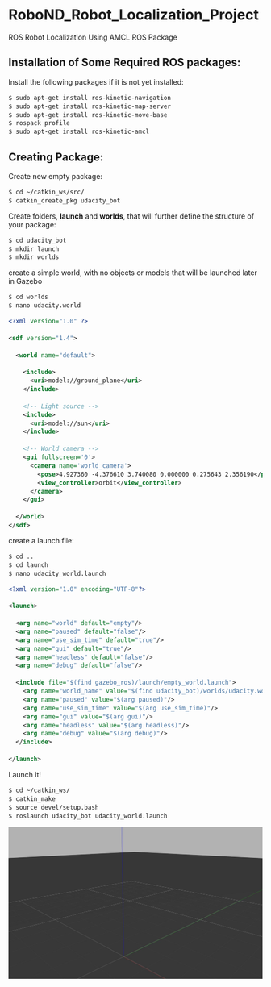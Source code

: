 # RoboND_Robot_Localization_Project
ROS Robot Localization Using AMCL ROS Package


## Installation of Some Required ROS packages:

Install the following packages if it is not yet installed:

```bash
$ sudo apt-get install ros-kinetic-navigation
$ sudo apt-get install ros-kinetic-map-server
$ sudo apt-get install ros-kinetic-move-base
$ rospack profile
$ sudo apt-get install ros-kinetic-amcl
```

## Creating Package:

Create new empty package:

```bash
$ cd ~/catkin_ws/src/
$ catkin_create_pkg udacity_bot
```

Create folders, **launch** and **worlds**, that will further define the structure of your package:

```bash
$ cd udacity_bot
$ mkdir launch
$ mkdir worlds
```

 create a simple world, with no objects or models that will be launched later in Gazebo
 
 ```bash
$ cd worlds
$ nano udacity.world
```

```xml
<?xml version="1.0" ?>

<sdf version="1.4">

  <world name="default">

    <include>
      <uri>model://ground_plane</uri>
    </include>

    <!-- Light source -->
    <include>
      <uri>model://sun</uri>
    </include>

    <!-- World camera -->
    <gui fullscreen='0'>
      <camera name='world_camera'>
        <pose>4.927360 -4.376610 3.740080 0.000000 0.275643 2.356190</pose>
        <view_controller>orbit</view_controller>
      </camera>
    </gui>

  </world>
</sdf>
```

create a launch file:

```bash
$ cd ..
$ cd launch
$ nano udacity_world.launch
```

```xml
<?xml version="1.0" encoding="UTF-8"?>

<launch>

  <arg name="world" default="empty"/> 
  <arg name="paused" default="false"/>
  <arg name="use_sim_time" default="true"/>
  <arg name="gui" default="true"/>
  <arg name="headless" default="false"/>
  <arg name="debug" default="false"/>

  <include file="$(find gazebo_ros)/launch/empty_world.launch">
    <arg name="world_name" value="$(find udacity_bot)/worlds/udacity.world"/>
    <arg name="paused" value="$(arg paused)"/>
    <arg name="use_sim_time" value="$(arg use_sim_time)"/>
    <arg name="gui" value="$(arg gui)"/>
    <arg name="headless" value="$(arg headless)"/>
    <arg name="debug" value="$(arg debug)"/>
  </include>

</launch>
```

Launch it!

```bash
$ cd ~/catkin_ws/
$ catkin_make
$ source devel/setup.bash
$ roslaunch udacity_bot udacity_world.launch
```

<p align="center"> <img src="./misc/empty_world.jpg"> </p>

